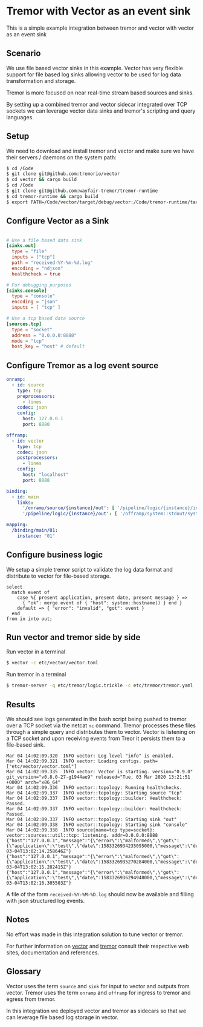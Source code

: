 # Tremor with Vector as an event sink

This is a simple example integration between tremor and vector
with vector as an event sink

## Scenario

We use file based vector sinks in this example. Vector has very flexible
support for file based log sinks allowing vector to be used for log data
transformation and storage.

Tremor is more focused on near real-time stream based sources and sinks.

By setting up a combined tremor and vector sidecar integrated over TCP sockets
we can leverage vector data sinks and tremor's scripting and query languages.

## Setup

We need to download and install tremor and vector and make sure we have
their servers / daemons on the system path:

```bash
$ cd /Code
$ git clone git@github.com:tremorio/vector
$ cd vector && cargo build
$ cd /Code
$ git clone git@github.com:wayfair-tremor/tremor-runtime
$ cd tremor-runtime && cargo build
$ export PATH=/Code/vector/target/debug/vector:/Code/tremor-runtime/target/debug/tremor-server:$PATH
```

## Configure Vector as a Sink

```toml

# Use a file based data sink
[sinks.out]
  type = "file"
  inputs = ["tcp"]
  path = "received-%Y-%m-%d.log"
  encoding = "ndjson"
  healthcheck = true 

# For debugging purposes
[sinks.console]
  type = "console"
  encoding = "json"
  inputs = [ "tcp" ]

# Use a tcp based data source
[sources.tcp]
  type = "socket"
  address = "0.0.0.0:8888"
  mode = "tcp"
  host_key = "host" # default
```

## Configure Tremor as a log event source 

```yaml
onramp:
  - id: source
    type: tcp
    preprocessors:
      - lines
    codec: json
    config:
      host: 127.0.0.1
      port: 8880

offramp:
  - id: vector
    type: tcp
    codec: json
    postprocessors:
      - lines
    config:
      host: "localhost"
      port: 8888

binding:
  - id: main
    links:
      '/onramp/source/{instance}/out': [ '/pipeline/logic/{instance}/in' ]
      '/pipeline/logic/{instance}/out': [ '/offramp/system::stdout/system/in', '/offramp/vector/{instance}/in' ]

mapping:
  /binding/main/01:
    instance: "01"
```

## Configure business logic

We setup a simple tremor script to validate the log data format and
distribute to vector for file-based storage. 

```trickle
select
  match event of
    case %{ present application, present date, present message } =>
      { "ok": merge event of { "host": system::hostname() } end }
    default => { "error": "invalid", "got": event }
  end
from in into out;
```

## Run vector and tremor side by side

Run vector in a terminal

```bash
$ vector -c etc/vector/vector.toml
```

Run tremor in a terminal

```bash
$ tremor-server -q etc/tremor/logic.trickle -c etc/tremor/tremor.yaml
```

## Results

We should see logs generated in the bash script being pushed to tremor
over a TCP socket via the netcat `nc` command. Tremor processes these
files through a simple query and distributes them to vector. Vector is
listening on a TCP socket and upon receiving events from Treor it persists
them to a file-based sink.

```text
Mar 04 14:02:09.320  INFO vector: Log level "info" is enabled.
Mar 04 14:02:09.321  INFO vector: Loading configs. path=["etc/vector/vector.toml"]
Mar 04 14:02:09.335  INFO vector: Vector is starting. version="0.9.0" git_version="v0.8.0-27-g1944ae9" released="Tue, 03 Mar 2020 13:21:51 +0000" arch="x86_64"
Mar 04 14:02:09.336  INFO vector::topology: Running healthchecks.
Mar 04 14:02:09.337  INFO vector::topology: Starting source "tcp"
Mar 04 14:02:09.337  INFO vector::topology::builder: Healthcheck: Passed.
Mar 04 14:02:09.337  INFO vector::topology::builder: Healthcheck: Passed.
Mar 04 14:02:09.337  INFO vector::topology: Starting sink "out"
Mar 04 14:02:09.338  INFO vector::topology: Starting sink "console"
Mar 04 14:02:09.338  INFO source{name=tcp type=socket}: vector::sources::util::tcp: listening. addr=0.0.0.0:8888
{"host":"127.0.0.1","message":"{\"error\":\"malformed\",\"got\":{\"application\":\"test\",\"date\":1583326934235095000,\"message\":\"demo\"}}","timestamp":"2020-03-04T13:02:14.258646Z"}
{"host":"127.0.0.1","message":"{\"error\":\"malformed\",\"got\":{\"application\":\"test\",\"date\":1583326935270284000,\"message\":\"demo\"}}","timestamp":"2020-03-04T13:02:15.282415Z"}
{"host":"127.0.0.1","message":"{\"error\":\"malformed\",\"got\":{\"application\":\"test\",\"date\":1583326936294948000,\"message\":\"demo\"}}","timestamp":"2020-03-04T13:02:16.305503Z"}
```
A file of the form `received-%Y-%M-%D.log` should now be available and filling with json
structured log events.

## Notes

No effort was made in this integration solution to tune vector or tremor.

For further information on [vector](https://vector.dev/) and [tremor](https://tremor.rs)
consult their respective web sites, documentation and references.

## Glossary

Vector uses the term `source` and `sink` for input to vector and outputs from vector.
Tremor uses the term `onramp` and `offramp` for ingress to tremor and egress from tremor.

In this integration we deployed vector and tremor as sidecars so that we can leverage
file based log storage in vector.
